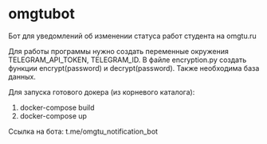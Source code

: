 # omgtubot
Бот для уведомлений об изменении статуса работ студента на omgtu.ru 

Для работы программы нужно создать переменные окружения TELEGRAM_API_TOKEN, TELEGRAM_ID. В файле encryption.py создать функции encrypt(password) и decrypt(password). Также необходима база данных.

Для запуска готового докера (из корневого каталога):
1. docker-compose build
2. docker-compose up

Ссылка на бота: t.me/omgtu_notification_bot
